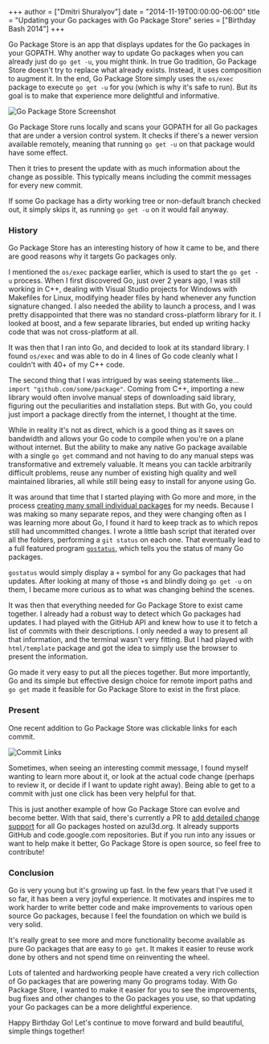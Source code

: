 +++
author = ["Dmitri Shuralyov"]
date = "2014-11-19T00:00:00-06:00"
title = "Updating your Go packages with Go Package Store"
series = ["Birthday Bash 2014"]
+++

Go Package Store is an app that displays updates for the Go packages in your GOPATH. Why another way to update Go packages when you can already just do `go get -u`, you might think. In true Go tradition, Go Package Store doesn't try to replace what already exists. Instead, it uses composition to augment it. In the end, Go Package Store simply uses the `os/exec` package to execute `go get -u` for you (which is why it's safe to run). But its goal is to make that experience more delightful and informative.

![Go Package Store Screenshot](/postimages/updating-your-go-packages-with-go-package-store/go-package-store.png)

Go Package Store runs locally and scans your GOPATH for all Go packages that are under a version control system. It checks if there's a newer version available remotely, meaning that running `go get -u` on that package would have some effect.

Then it tries to present the update with as much information about the change as possible. This typically means including the commit messages for every new commit.

If some Go package has a dirty working tree or non-default branch checked out, it simply skips it, as running `go get -u` on it would fail anyway.

### History

Go Package Store has an interesting history of how it came to be, and there are good reasons why it targets Go packages only.

I mentioned the `os/exec` package earlier, which is used to start the `go get -u` process. When I first discovered Go, just over 2 years ago, I was still working in C++, dealing with Visual Studio projects for Windows with Makefiles for Linux, modifying header files by hand whenever any function signature changed. I also needed the ability to launch a process, and I was pretty disappointed that there was no standard cross-platform library for it. I looked at boost, and a few separate libraries, but ended up writing hacky code that was not cross-platform at all.

It was then that I ran into Go, and decided to look at its standard library. I found `os/exec` and was able to do in 4 lines of Go code cleanly what I couldn't with 40+ of my C++ code.

The second thing that I was intrigued by was seeing statements like... `import "github.com/some/package"`. Coming from C++, importing a new library would often involve manual steps of downloading said library, figuring out the peculiarities and installation steps. But with Go, you could just import a package directly from the internet, I thought at the time.

While in reality it's not as direct, which is a good thing as it saves on bandwidth and allows your Go code to compile when you're on a plane without internet. But the ability to make any native Go package available with a single `go get` command and not having to do any manual steps was transformative and extremely valuable. It means you can tackle arbitrarily difficult problems, reuse any number of existing high quality and well maintained libraries, all while still being easy to install for anyone using Go.

It was around that time that I started playing with Go more and more, in the process [creating many small individual packages](https://twitter.com/shurcooL/status/478413714572312576) for my needs. Because I was making so many separate repos, and they were changing often as I was learning more about Go, I found it hard to keep track as to which repos still had uncommitted changes. I wrote a little bash script that iterated over all the folders, performing a `git status` on each one. That eventually lead to a full featured program [`gostatus`](https://github.com/shurcooL/gostatus), which tells you the status of many Go packages.

`gostatus` would simply display a `+` symbol for any Go packages that had updates. After looking at many of those `+`s and blindly doing `go get -u` on them, I became more curious as to what was changing behind the scenes.

It was then that everything needed for Go Package Store to exist came together. I already had a robust way to detect which Go packages had updates. I had played with the GitHub API and knew how to use it to fetch a list of commits with their descriptions. I only needed a way to present all that information, and the terminal wasn't very fitting. But I had played with `html/template` package and got the idea to simply use the browser to present the information.

Go made it very easy to put all the pieces together. But more importantly, Go and its simple but effective design choice for remote import paths and `go get` made it feasible for Go Package Store to exist in the first place.

### Present

One recent addition to Go Package Store was clickable links for each commit.

![Commit Links](/postimages/updating-your-go-packages-with-go-package-store/go-package-store-commit-links.png)

Sometimes, when seeing an interesting commit message, I found myself wanting to learn more about it, or look at the actual code change (perhaps to review it, or decide if I want to update right away). Being able to get to a commit with just one click has been very helpful for that.

This is just another example of how Go Package Store can evolve and become better. With that said, there's currently a PR to [add detailed change support](https://github.com/shurcooL/Go-Package-Store/pull/25) for all Go packages hosted on azul3d.org. It already supports GitHub and code.google.com repositories. But if you run into any issues or want to help make it better, Go Package Store is open source, so feel free to contribute!

### Conclusion

Go is very young but it's growing up fast. In the few years that I've used it so far, it has been a very joyful experience. It motivates and inspires me to work harder to write better code and make improvements to various open source Go packages, because I feel the foundation on which we build is very solid.

It's really great to see more and more functionality become available as pure Go packages that are easy to `go get`. It makes it easier to reuse work done by others and not spend time on reinventing the wheel.

Lots of talented and hardworking people have created a very rich collection of Go packages that are powering many Go programs today. With Go Package Store, I wanted to make it easier for you to see the improvements, bug fixes and other changes to the Go packages you use, so that updating your Go packages can be a more delightful experience.

Happy Birthday Go! Let's continue to move forward and build beautiful, simple things together!

